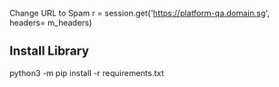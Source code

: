 Change URL to Spam
r = session.get('https://platform-qa.domain.sg', headers= m_headers)

## Install Library
python3 -m pip install -r requirements.txt    